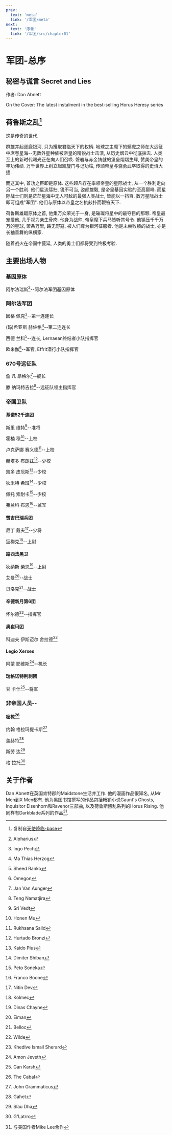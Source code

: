 ```yaml
---
prev:
  text: 'meta'
  link: '/军团/meta'
next:
  text: '序章'
  link: '/军团/src/chapter01'
---
```


# 军团-总序

## 秘密与谎言 Secret and Lies

作者: Dan Abnett

On the Cover: The latest instalment in the best-selling Horus Heresy series

## 荷鲁斯之乱[^0]

这是传奇的世代.

群雄并起逐鹿银河, 只为攫取君临天下的权柄. 地球之主麾下的螭虎之师在大远征中席卷星海--无数外星种族被帝皇的精锐战士击溃, 从历史烟云中彻底抹去. 人类至上的新时代曙光正在向人们召唤. 磐岩与赤金铸就的堡垒熠熠生辉, 赞美帝皇的丰功伟绩. 万千世界上树立起凯旋门与记功柱, 传颂帝皇与骁勇武卒取得的史诗大捷.

而这其中, 首功之臣即是原体. 这些超凡存在率领帝皇的星际战士, 从一个胜利走向另一个胜利. 他们星流彗扫, 锐不可当, 姿颜雄毅, 是帝皇基因实验的至高巅峰. 而星际战士们则是茫茫星海中无人可敌的最强人类战士, 皆能以一挡百. 数万星际战士即可组成"军团". 他们与原体以帝皇之名执敲扑而鞭笞天下.

荷鲁斯雄踞原体之首, 他集万众荣光于一身, 是璀璨将星中的最夺目的那颗. 帝皇最宠爱他, 几乎视为亲生骨肉. 他身为战帅, 帝皇麾下兵马皆听其号令. 他镇压千千万万的星球, 萧条万里, 路无野寇, 被人们尊为银河征服者. 他是未尝败绩的战士, 亦是长袖善舞的纵横家.

随着战火在帝国中蔓延, 人类的勇士们都将受到终极考验.

## 主要出场人物

### 基因原体

阿尔法瑞斯[^1]--阿尔法军团基因原体

### 阿尔法军团

因格 佩克[^2]--第一连连长

(玛)希亚斯 赫佐格[^3]--第二连连长

西德 兰科[^5]--连长, Lernaean终结者小队指挥官

欧米伽[^6]--军官, Effrit潜行小队指挥官

### 670号远征队

詹 凡 昂格尔[^7]--舰长

滕 纳玛特吉拉[^8]--远征队领主指挥官

### 帝国卫队

#### 基诺52千连团

斯里 维特[^9]--准将

霍楠 穆[^10]--上校

卢克萨娜 赛义德[^11]--上校

赫塔多 布朗兹[^12]--少校

凯多 皮厄斯[^13]--少校

狄米特 希班[^14]--少校

佩托 索耐卡[^15]--少校

弗兰科 布恩[^16]--监军

#### 赞吉巴瑞兵团

尼丁 戴夫[^17]--少将

寇梅克[^18]--上尉

#### 路西法黑卫

狄纳斯 柴恩[^19]--上尉

艾曼[^20]--战士

贝洛克[^21]--战士

#### 辛德新月第6团

怀尔德[^22]--指挥官

#### 奥崔玛团

科迪夫 伊斯迈尔 舍拉德[^23]

#### Legio Xerxes

阿蒙 耶维斯[^24]--机长

#### 瑞格诺特荆刺团

甘 卡什[^25]--将军

### 非帝国人员--

#### 密教[^26]

约翰 格拉玛提卡斯[^27]

盖赫特[^28]

斯劳 达[^29]

格'拉托[^30]

## 关于作者

Dan Abnett在英国肯特郡的Maidstone生活并工作. 他的漫画作品很知名, 从Mr Men到X Men都有. 他为黑图书馆撰写的作品包括畅销小说Gaunt's Ghosts, Inquisitor Eisenhorn和Ravenor三部曲, 以及荷鲁斯叛乱系列的Horus Rising. 他同样有Darkblade系列的作品[^31].

[^0]: 复制自[天使降临-base](/天使降临/base)

[^1]: Alpharius

[^2]: Ingo Pech

[^3]: Ma Thias Herzog

[^5]: Sheed Ranko

[^6]: Omegon

[^7]: Jan Van Aunger

[^8]: Teng Namatjira

[^9]: Sri Vedt

[^10]: Honen Mu

[^11]: Rukhsana Saiid

[^12]: Hurtado Bronzi

[^13]: Kaido Pius

[^14]: Dimiter Shiban

[^15]: Peto Soneka

[^16]: Franco Boone

[^17]: Nitin Dev

[^18]: Kolmec

[^19]: Dinas Chayne

[^20]: Eiman

[^21]: Belloc

[^22]: Wilde

[^23]: Khedive Ismail Sherard

[^24]: Amon Jeveth

[^25]: Gan Karsh

[^26]: The Cabal

[^27]: John Grammaticus

[^28]: Gahet

[^29]: Slau Dha

[^30]: G'Latrro

[^31]: 与美国作者Mike Lee合作

